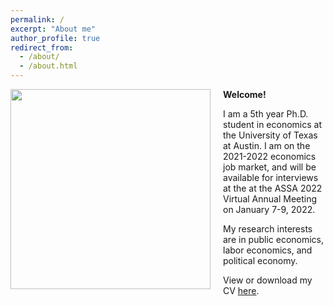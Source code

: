 ```yaml
---
permalink: /
excerpt: "About me"
author_profile: true
redirect_from: 
  - /about/
  - /about.html
---
```


<img class="img-responsive" style="float: left; margin: 0px 20px 20px 0px;" src="/images/cropped.jpg" width="320"> <b>Welcome!</b>

I am a 5th year Ph.D. student in economics at the University of Texas at Austin. I am on the 2021-2022 economics job market, and will be available for interviews at the  at the ASSA 2022 Virtual Annual Meeting on January 7-9, 2022.

My research interests are in public economics, labor economics, and political economy.

View or download my CV [here](/files/AndrewLee_CV.pdf).
